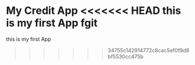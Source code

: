 My Credit App
<<<<<<< HEAD
this is my first App fgit
=======
this is my first App 
>>>>>>> 34755c142914772c8cac5ef0f9d8bf5530cc475b

